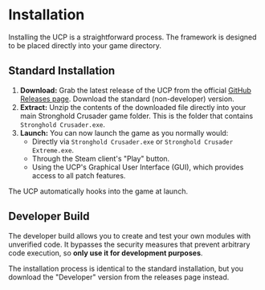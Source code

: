 # Installation

Installing the UCP is a straightforward process. The framework is designed to be placed directly into your game directory.

## Standard Installation

1.  **Download:** Grab the latest release of the UCP from the official [GitHub Releases page](https://github.com/UnofficialCrusaderPatch/UnofficialCrusaderPatch3/releases). Download the standard (non-developer) version.
2.  **Extract:** Unzip the contents of the downloaded file directly into your main Stronghold Crusader game folder. This is the folder that contains `Stronghold Crusader.exe`.
3.  **Launch:** You can now launch the game as you normally would:
    * Directly via `Stronghold Crusader.exe` or `Stronghold Crusader Extreme.exe`.
    * Through the Steam client's "Play" button.
    * Using the UCP's Graphical User Interface (GUI), which provides access to all patch features.

The UCP automatically hooks into the game at launch.

## Developer Build

The developer build allows you to create and test your own modules with unverified code. It bypasses the security measures that prevent arbitrary code execution, so **only use it for development purposes**.

The installation process is identical to the standard installation, but you download the "Developer" version from the releases page instead.